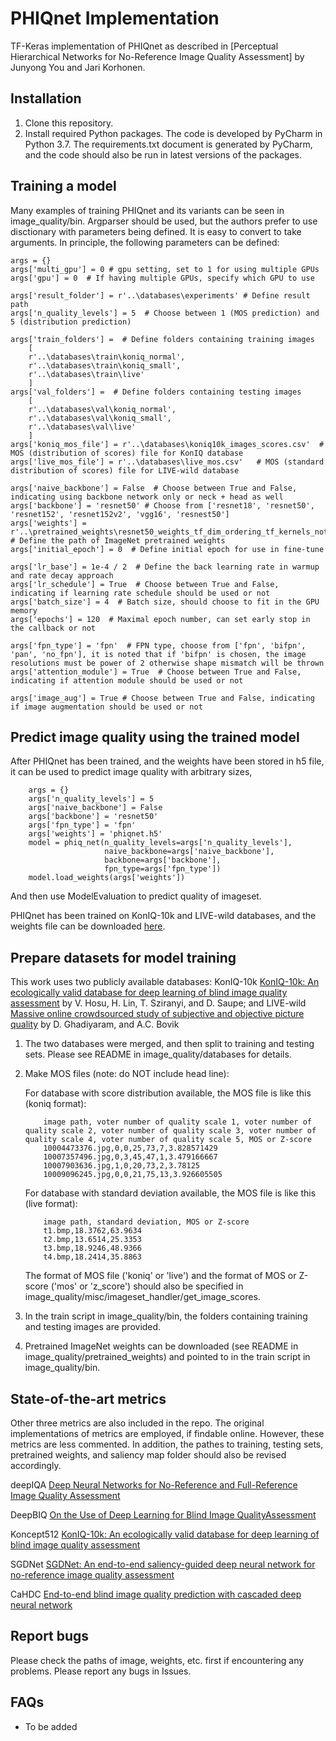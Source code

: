 # PHIQnet Implementation

TF-Keras implementation of PHIQnet as described in [Perceptual Hierarchical Networks for No-Reference Image Quality Assessment] by Junyong You and Jari Korhonen.

## Installation

1) Clone this repository.
2) Install required Python packages. The code is developed by PyCharm in Python 3.7. The requirements.txt document is generated by PyCharm, and the code should also be run in latest versions of the packages.

## Training a model
Many examples of training PHIQnet and its variants can be seen in image_quality/bin.
Argparser should be used, but the authors prefer to use disctionary with parameters being defined. It is easy to convert to take arguments.
In principle, the following parameters can be defined:

    args = {}
    args['multi_gpu'] = 0 # gpu setting, set to 1 for using multiple GPUs
    args['gpu'] = 0  # If having multiple GPUs, specify which GPU to use

    args['result_folder'] = r'..\databases\experiments' # Define result path
    args['n_quality_levels'] = 5  # Choose between 1 (MOS prediction) and 5 (distribution prediction)

    args['train_folders'] =  # Define folders containing training images
        [
        r'..\databases\train\koniq_normal',
        r'..\databases\train\koniq_small',
        r'..\databases\train\live'
        ]
    args['val_folders'] =  # Define folders containing testing images
        [
        r'..\databases\val\koniq_normal',
        r'..\databases\val\koniq_small',
        r'..\databases\val\live'
        ]
    args['koniq_mos_file'] = r'..\databases\koniq10k_images_scores.csv'  # MOS (distribution of scores) file for KonIQ database
    args['live_mos_file'] = r'..\databases\live_mos.csv'   # MOS (standard distribution of scores) file for LIVE-wild database

    args['naive_backbone'] = False  # Choose between True and False, indicating using backbone network only or neck + head as well
    args['backbone'] = 'resnet50' # Choose from ['resnet18', 'resnet50', 'resnet152', 'resnet152v2', 'vgg16', 'resnest50']
    args['weights'] = r'..\pretrained_weights\resnet50_weights_tf_dim_ordering_tf_kernels_notop.h5'  # Define the path of ImageNet pretrained weights
    args['initial_epoch'] = 0  # Define initial epoch for use in fine-tune

    args['lr_base'] = 1e-4 / 2  # Define the back learning rate in warmup and rate decay approach
    args['lr_schedule'] = True  # Choose between True and False, indicating if learning rate schedule should be used or not
    args['batch_size'] = 4  # Batch size, should choose to fit in the GPU memory
    args['epochs'] = 120  # Maximal epoch number, can set early stop in the callback or not

    args['fpn_type'] = 'fpn'  # FPN type, choose from ['fpn', 'bifpn', 'pan', 'no_fpn'], it is noted that if 'bifpn' is chosen, the image resolutions must be power of 2 otherwise shape mismatch will be thrown
    args['attention_module'] = True  # Choose between True and False, indicating if attention module should be used or not

    args['image_aug'] = True # Choose between True and False, indicating if image augmentation should be used or not

## Predict image quality using the trained model
After PHIQnet has been trained, and the weights have been stored in h5 file, it can be used to predict image quality with arbitrary sizes,

```shell
    args = {}
    args['n_quality_levels'] = 5
    args['naive_backbone'] = False
    args['backbone'] = 'resnet50'
    args['fpn_type'] = 'fpn'
    args['weights'] = 'phiqnet.h5'
    model = phiq_net(n_quality_levels=args['n_quality_levels'],
                     naive_backbone=args['naive_backbone'],
                     backbone=args['backbone'],
                     fpn_type=args['fpn_type'])
    model.load_weights(args['weights'])
```
And then use ModelEvaluation to predict quality of imageset.

PHIQnet has been trained on KonIQ-10k and LIVE-wild databases, and the weights file can be downloaded [here](https://drive.google.com/file/d/1ymy2oL0r-XNzjqk_kE-lcNkI2FhSu95h/view?usp=sharing).

## Prepare datasets for model training
This work uses two publicly available databases: KonIQ-10k [KonIQ-10k: An ecologically valid database for deep learning of blind image quality assessment](https://ieeexplore.ieee.org/document/8968750) by V. Hosu, H. Lin, T. Sziranyi, and D. Saupe;
 and LIVE-wild [Massive online crowdsourced study of subjective and objective picture quality](https://ieeexplore.ieee.org/document/7327186) by D. Ghadiyaram, and A.C. Bovik

1) The two databases were merged, and then split to training and testing sets. Please see README in image_quality/databases for details.
2) Make MOS files (note: do NOT include head line):

    For database with score distribution available, the MOS file is like this (koniq format):
    ```
        image path, voter number of quality scale 1, voter number of quality scale 2, voter number of quality scale 3, voter number of quality scale 4, voter number of quality scale 5, MOS or Z-score
        10004473376.jpg,0,0,25,73,7,3.828571429
        10007357496.jpg,0,3,45,47,1,3.479166667
        10007903636.jpg,1,0,20,73,2,3.78125
        10009096245.jpg,0,0,21,75,13,3.926605505
    ```

    For database with standard deviation available, the MOS file is like this (live format):
    ```
        image path, standard deviation, MOS or Z-score
        t1.bmp,18.3762,63.9634
        t2.bmp,13.6514,25.3353
        t3.bmp,18.9246,48.9366
        t4.bmp,18.2414,35.8863
    ```

    The format of MOS file ('koniq' or 'live') and the format of MOS or Z-score ('mos' or 'z_score') should also be specified in image_quality/misc/imageset_handler/get_image_scores.
3) In the train script in image_quality/bin, the folders containing training and testing images are provided.
4) Pretrained ImageNet weights can be downloaded (see README in image_quality/pretrained_weights) and pointed to in the train script in image_quality/bin.

## State-of-the-art metrics
Other three metrics are also included in the repo. The original implementations of metrics are employed, if findable online. However, these metrics are less commented.
 In addition, the pathes to training, testing sets, pretrained weights, and saliency map folder should also be revised accordingly.

deepIQA [Deep Neural Networks for No-Reference and Full-Reference Image Quality Assessment](https://github.com/dmaniry/deepIQA)

DeepBIQ [On the Use of Deep Learning for Blind Image QualityAssessment](https://arxiv.org/pdf/1602.05531.pdf)

Koncept512 [KonIQ-10k: An ecologically valid database for deep learning of blind image quality assessment](https://github.com/subpic/koniq)

SGDNet [SGDNet: An end-to-end saliency-guided deep neural network for no-reference image quality assessment](https://github.com/ysyscool/SGDNet)

CaHDC [End-to-end blind image quality prediction with cascaded deep neural network](https://web.xidian.edu.cn/wjj/files/20190620_152557.zip)

## Report bugs
Please check the paths of image, weights, etc. first if encountering any problems. Please report any bugs in Issues. 

## FAQs
* To be added
